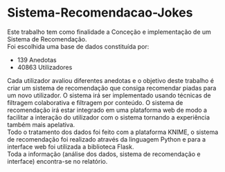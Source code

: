 # Sistema-Recomendacao-Jokes  

Este trabalho tem como finalidade a Conceção e implementação de um Sistema de Recomendação.  
Foi escolhida uma base de dados constituída por:  
- 139 Anedotas  
- 40863 Utilizadores 
  
Cada utilizador avaliou diferentes anedotas e o objetivo deste trabalho é criar um sistema de recomendação que consiga recomendar piadas para um novo utilizador. O sistema irá ser implementado usando técnicas de filtragem colaborativa e filtragem por conteúdo.
O sistema de recomendação irá estar integrado em uma plataforma web de modo a facilitar a interação do utilizador com o sistema tornando a experiência também mais apelativa.  
Todo o tratamento dos dados foi feito com a plataforma KNIME, o sistema de recomendação foi realizado através da linguagem Python e para a interface web foi utilizada a biblioteca Flask.  
Toda a informação (análise dos dados, sistema de recomendação e interface) encontra-se no relatório.
